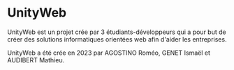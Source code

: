 # UnityWeb
UnityWeb est un projet crée par 3 étudiants-développeurs qui a pour but de créer des solutions informatiques orientées web afin d'aider les entreprises.

 UnityWeb a été crée en 2023 par AGOSTINO Roméo, GENET Ismaël et AUDIBERT Mathieu.
